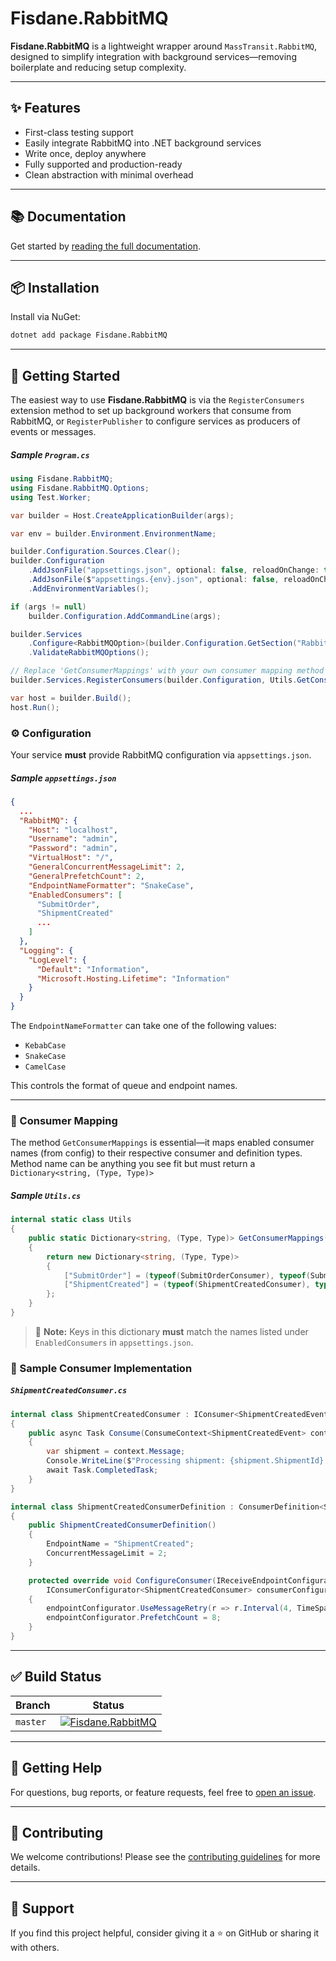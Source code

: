 
# Fisdane.RabbitMQ


**Fisdane.RabbitMQ** is a lightweight wrapper around `MassTransit.RabbitMQ`, designed to simplify integration with background services—removing boilerplate and reducing setup complexity.

---

## ✨ Features

- First-class testing support
- Easily integrate RabbitMQ into .NET background services
- Write once, deploy anywhere
- Fully supported and production-ready
- Clean abstraction with minimal overhead

---

## 📚 Documentation

Get started by [reading the full documentation](https://fisdane.github.io/Fisdane.RabbitMQ/).

---

## 📦 Installation

Install via NuGet:

```bash
dotnet add package Fisdane.RabbitMQ
```

---


## 🚀 Getting Started

The easiest way to use **Fisdane.RabbitMQ** is via the `RegisterConsumers` extension method to set up background workers that consume from RabbitMQ, or `RegisterPublisher` to configure services as producers of events or messages.

##### Sample `Program.cs`

```csharp
using Fisdane.RabbitMQ;
using Fisdane.RabbitMQ.Options;
using Test.Worker;

var builder = Host.CreateApplicationBuilder(args);

var env = builder.Environment.EnvironmentName;

builder.Configuration.Sources.Clear();
builder.Configuration
    .AddJsonFile("appsettings.json", optional: false, reloadOnChange: true)
    .AddJsonFile($"appsettings.{env}.json", optional: false, reloadOnChange: true)
    .AddEnvironmentVariables();

if (args != null)
    builder.Configuration.AddCommandLine(args);

builder.Services
    .Configure<RabbitMQOption>(builder.Configuration.GetSection("RabbitMQ"))
    .ValidateRabbitMQOptions();

// Replace 'GetConsumerMappings' with your own consumer mapping method
builder.Services.RegisterConsumers(builder.Configuration, Utils.GetConsumerMappings);

var host = builder.Build();
host.Run();
```



### ⚙️ Configuration

Your service **must** provide RabbitMQ configuration via `appsettings.json`.

##### Sample `appsettings.json`

```json
{
  ...
  "RabbitMQ": {
    "Host": "localhost",
    "Username": "admin",
    "Password": "admin",
    "VirtualHost": "/",
    "GeneralConcurrentMessageLimit": 2,
    "GeneralPrefetchCount": 2,
    "EndpointNameFormatter": "SnakeCase",
    "EnabledConsumers": [
      "SubmitOrder",
      "ShipmentCreated"
      ...
    ]
  },
  "Logging": {
    "LogLevel": {
      "Default": "Information",
      "Microsoft.Hosting.Lifetime": "Information"
    }
  }
}
```
The `EndpointNameFormatter` can take one of the following values:

- `KebabCase`
- `SnakeCase`
- `CamelCase`

This controls the format of queue and endpoint names.

---


### 🧠 Consumer Mapping

The method `GetConsumerMappings` is essential—it maps enabled consumer names (from config) to their respective consumer and definition types. Method name can be anything you see fit but must return a `Dictionary<string, (Type, Type)>`

##### Sample `Utils.cs`

```csharp
internal static class Utils
{
    public static Dictionary<string, (Type, Type)> GetConsumerMappings()
    {
        return new Dictionary<string, (Type, Type)>
        {
            ["SubmitOrder"] = (typeof(SubmitOrderConsumer), typeof(SubmitOrderConsumerDefinition)),
            ["ShipmentCreated"] = (typeof(ShipmentCreatedConsumer), typeof(ShipmentCreatedConsumerDefinition))
        };
    }
}
```

> 🔑 **Note:** Keys in this dictionary **must** match the names listed under `EnabledConsumers` in `appsettings.json`.



### 📨 Sample Consumer Implementation

##### `ShipmentCreatedConsumer.cs`

```csharp
internal class ShipmentCreatedConsumer : IConsumer<ShipmentCreatedEvent>
{
    public async Task Consume(ConsumeContext<ShipmentCreatedEvent> context)
    {
        var shipment = context.Message;
        Console.WriteLine($"Processing shipment: {shipment.ShipmentId} for order: {shipment.OrderId}");
        await Task.CompletedTask;
    }
}

internal class ShipmentCreatedConsumerDefinition : ConsumerDefinition<ShipmentCreatedConsumer>
{
    public ShipmentCreatedConsumerDefinition()
    {
        EndpointName = "ShipmentCreated";
        ConcurrentMessageLimit = 2;
    }

    protected override void ConfigureConsumer(IReceiveEndpointConfigurator endpointConfigurator,
        IConsumerConfigurator<ShipmentCreatedConsumer> consumerConfigurator)
    {
        endpointConfigurator.UseMessageRetry(r => r.Interval(4, TimeSpan.FromSeconds(7)));
        endpointConfigurator.PrefetchCount = 8;
    }
}
```

---


## ✅ Build Status

| Branch | Status |
|--------|--------|
| `master` | [![Fisdane.RabbitMQ](https://github.com/fisdane/Fisdane.RabbitMQ/actions/workflows/build.yml/badge.svg)](https://github.com/fisdane/Fisdane.RabbitMQ/actions/workflows/build.yml) |

---

## 🙋 Getting Help

For questions, bug reports, or feature requests, feel free to [open an issue](https://github.com/fisdane/Fisdane.RabbitMQ/issues).

---

## 🤝 Contributing

We welcome contributions! Please see the [contributing guidelines](CONTRIBUTING.md) for more details.

---

<!-- ## 📄 License

This project is licensed under the [MIT License](LICENSE). -->
<!-- --- -->

## 💬 Support

If you find this project helpful, consider giving it a ⭐ on GitHub or sharing it with others.